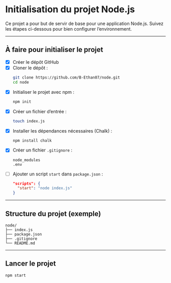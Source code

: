 # Initialisation du projet Node.js

Ce projet a pour but de servir de base pour une application Node.js. Suivez les étapes ci-dessous pour bien configurer l’environnement.

---

## À faire pour initialiser le projet

- [x] Créer le dépôt GitHub
- [x] Cloner le dépôt :
  ```bash
  git clone https://github.com/B-Ethan07/node.git
  cd node
  ```
- [x] Initialiser le projet avec npm :
  ```bash
  npm init 
  ```
- [x] Créer un fichier d’entrée :
  ```bash
  touch index.js
  ```
- [x] Installer les dépendances nécessaires (Chalk) :
  ```bash
  npm install chalk
  ```
- [x] Créer un fichier `.gitignore` :
  ```
  node_modules
  .env
  ```
- [ ] Ajouter un script `start` dans `package.json` :
  ```json
  "scripts": {
    "start": "node index.js"
  }
  ```

---

## Structure du projet (exemple)

```
node/
├── index.js
├── package.json
├── .gitignore
└── README.md
```

---

## Lancer le projet

```bash
npm start
```


